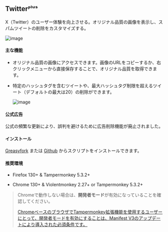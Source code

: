## Twitterᴾˡᵘˢ

X（Twitter）のユーザー体験を向上させる。オリジナル品質の画像を表示し、スパムツイートの削除をカスタマイズする。

![image](https://i.imgur.com/O4HucPC.jpg)

#### 主な機能

* オリジナル品質の画像にアクセスできます。画像のURLをコピーするか、右クリックメニューから直接保存することで、オリジナル品質を取得できます。

* 特定のハッシュタグを含むツイートや、最大ハッシュタグ制限を超えるツイート（デフォルトの最大は20）の削除ができます。

  ![image](https://i.imgur.com/hYsNBm0.png)

#### 公式広告

公式の頻繁な更新により、誤判を避けるために広告削除機能が廃止されました。

#### インストール

[Greasyfork](https://greasyfork.org/ja/scripts/387969) または [Github](https://github.com/Pixmi/twitter-plus) からスクリプトをインストールできます。

#### 推奨環境

* Firefox 130+ & Tampermonkey 5.3.2+

* Chrome 130+ & Violentmonkey 2.27+ or Tampermonkey 5.3.2+

> Chromeで動作しない場合は、**開発者モード**が有効になっていることを確認してください。
>
> [ChromeベースのブラウザでTampermonkey拡張機能を使用するユーザーにとって、開発者モードを有効にすることは、Manifest V3のアップデートにより導入された必須条件です。](https://www.tampermonkey.net/faq.php?locale=ja#Q209)